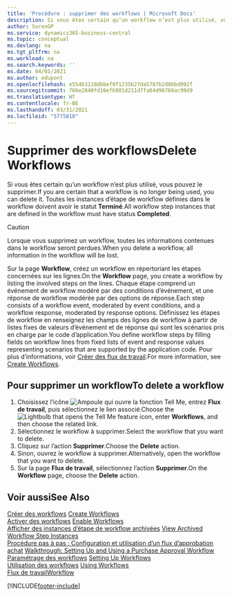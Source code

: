 ```yaml
---
title: 'Procédure : supprimer des workflows | Microsoft Docs'
description: Si vous êtes certain qu’un workflow n’est plus utilisé, vous pouvez le supprimer. Toutes les instances d’étape de workflow définies dans le workflow doivent avoir le statut **Terminé**.
author: SorenGP
ms.service: dynamics365-business-central
ms.topic: conceptual
ms.devlang: na
ms.tgt_pltfrm: na
ms.workload: na
ms.search.keywords: ''
ms.date: 04/01/2021
ms.author: edupont
ms.openlocfilehash: e554b3118dbbef0f1235b27da5707b2d0bbd092f
ms.sourcegitcommit: 766e2840fd16efb901d211d7fa64d96766ac99d9
ms.translationtype: HT
ms.contentlocale: fr-BE
ms.lasthandoff: 03/31/2021
ms.locfileid: "5775810"
---
```

# <a name="delete-workflows"></a><span data-ttu-id="96972-104">Supprimer des workflows</span><span class="sxs-lookup"><span data-stu-id="96972-104">Delete Workflows</span></span>
<span data-ttu-id="96972-105">Si vous êtes certain qu’un workflow n’est plus utilisé, vous pouvez le supprimer.</span><span class="sxs-lookup"><span data-stu-id="96972-105">If you are certain that a workflow is no longer being used, you can delete it.</span></span> <span data-ttu-id="96972-106">Toutes les instances d’étape de workflow définies dans le workflow doivent avoir le statut **Terminé**.</span><span class="sxs-lookup"><span data-stu-id="96972-106">All workflow step instances that are defined in the workflow must have status **Completed**.</span></span>  

> [!CAUTION]  
>  <span data-ttu-id="96972-107">Lorsque vous supprimez un workflow, toutes les informations contenues dans le workflow seront perdues.</span><span class="sxs-lookup"><span data-stu-id="96972-107">When you delete a workflow, all information in the workflow will be lost.</span></span>  

 <span data-ttu-id="96972-108">Sur la page **Workflow**, créez un workflow en répertoriant les étapes concernées sur les lignes.</span><span class="sxs-lookup"><span data-stu-id="96972-108">On the **Workflow** page, you create a workflow by listing the involved steps on the lines.</span></span> <span data-ttu-id="96972-109">Chaque étape comprend un événement de workflow modéré par des conditions d’événement, et une réponse de workflow modérée par des options de réponse.</span><span class="sxs-lookup"><span data-stu-id="96972-109">Each step consists of a workflow event, moderated by event conditions, and a workflow response, moderated by response options.</span></span> <span data-ttu-id="96972-110">Définissez les étapes de workflow en renseignez les champs des lignes de workflow à partir de listes fixes de valeurs d’événement et de réponse qui sont les scénarios pris en charge par le code d’application.</span><span class="sxs-lookup"><span data-stu-id="96972-110">You define workflow steps by filling fields on workflow lines from fixed lists of event and response values representing scenarios that are supported by the application code.</span></span> <span data-ttu-id="96972-111">Pour plus d’informations, voir [Créer des flux de travail](across-how-to-create-workflows.md).</span><span class="sxs-lookup"><span data-stu-id="96972-111">For more information, see [Create Workflows](across-how-to-create-workflows.md).</span></span>  

## <a name="to-delete-a-workflow"></a><span data-ttu-id="96972-112">Pour supprimer un workflow</span><span class="sxs-lookup"><span data-stu-id="96972-112">To delete a workflow</span></span>  
1.  <span data-ttu-id="96972-113">Choisissez l’icône ![Ampoule qui ouvre la fonction Tell Me](media/ui-search/search_small.png "Dites-moi ce que vous voulez faire"), entrez **Flux de travail**, puis sélectionnez le lien associé.</span><span class="sxs-lookup"><span data-stu-id="96972-113">Choose the ![Lightbulb that opens the Tell Me feature](media/ui-search/search_small.png "Tell me what you want to do") icon, enter **Workflows**, and then choose the related link.</span></span>  
2.  <span data-ttu-id="96972-114">Sélectionnez le workflow à supprimer.</span><span class="sxs-lookup"><span data-stu-id="96972-114">Select the workflow that you want to delete.</span></span>  
3.  <span data-ttu-id="96972-115">Cliquez sur l’action **Supprimer**.</span><span class="sxs-lookup"><span data-stu-id="96972-115">Choose the **Delete** action.</span></span>  
4.  <span data-ttu-id="96972-116">Sinon, ouvrez le workflow à supprimer.</span><span class="sxs-lookup"><span data-stu-id="96972-116">Alternatively, open the workflow that you want to delete.</span></span>  
5.  <span data-ttu-id="96972-117">Sur la page **Flux de travail**, sélectionnez l’action **Supprimer**.</span><span class="sxs-lookup"><span data-stu-id="96972-117">On the **Workflow** page, choose the **Delete** action.</span></span>  

## <a name="see-also"></a><span data-ttu-id="96972-118">Voir aussi</span><span class="sxs-lookup"><span data-stu-id="96972-118">See Also</span></span>  
 <span data-ttu-id="96972-119">[Créer des workflows](across-how-to-create-workflows.md) </span><span class="sxs-lookup"><span data-stu-id="96972-119">[Create Workflows](across-how-to-create-workflows.md) </span></span>  
 <span data-ttu-id="96972-120">[Activer des workflows](across-how-to-enable-workflows.md) </span><span class="sxs-lookup"><span data-stu-id="96972-120">[Enable Workflows](across-how-to-enable-workflows.md) </span></span>  
 <span data-ttu-id="96972-121">[Afficher des instances d’étape de workflow archivées](across-how-to-view-archived-workflow-step-instances.md) </span><span class="sxs-lookup"><span data-stu-id="96972-121">[View Archived Workflow Step Instances](across-how-to-view-archived-workflow-step-instances.md) </span></span>  
 <span data-ttu-id="96972-122">[Procédure pas à pas : Configuration et utilisation d’un flux d’approbation achat](walkthrough-setting-up-and-using-a-purchase-approval-workflow.md) </span><span class="sxs-lookup"><span data-stu-id="96972-122">[Walkthrough: Setting Up and Using a Purchase Approval Workflow](walkthrough-setting-up-and-using-a-purchase-approval-workflow.md) </span></span>  
 <span data-ttu-id="96972-123">[Paramétrage des workflows](across-set-up-workflows.md) </span><span class="sxs-lookup"><span data-stu-id="96972-123">[Setting Up Workflows](across-set-up-workflows.md) </span></span>  
 <span data-ttu-id="96972-124">[Utilisation des workflows](across-use-workflows.md) </span><span class="sxs-lookup"><span data-stu-id="96972-124">[Using Workflows](across-use-workflows.md) </span></span>  
 [<span data-ttu-id="96972-125">Flux de travail</span><span class="sxs-lookup"><span data-stu-id="96972-125">Workflow</span></span>](across-workflow.md)   


[!INCLUDE[footer-include](includes/footer-banner.md)]